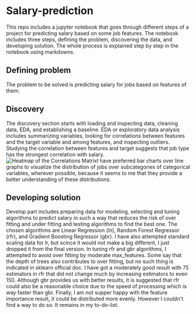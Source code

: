 # Salary-prediction
This repo includes a jupyter notebook that goes through different steps of a project for predicting salary based on some job features.
The notebook includes three steps, defining the problem, discovering the data, and developing solution. The whole process is explained step by step in the notebook using markdowns.
## Defining problem
The problem to be solved is predicting salary for jobs based on features of them. 
## Discovery
The discovery section starts with loading and inspecting data, cleaning data, EDA, and establishing a baseline.
EDA or exploratory data analysis includes summarizing variables, looking for correlations between features and the target variable and among features, and inspecting  outliers.
Studying the correlation between features and target suggests that job type has the strongest correlation with salary. ![Heatmap of the Correlations Matrix](./emages/correlation.png)I have preferred bar charts over line graphs to visualize the distribution of jobs over subcategories of categorical variables, wherever possible, because it seems to me that they provide a better understanding of these distributions.
## Developing solution
Develop part includes preparing data for modeling, selecting and tuning algorithms to predict salary in such a way that reduces the risk of over fitting and under fitting and testing algorithms to find the best one. The chosen algorithms are Linear Regression (ln), Random Forest Regressor (rfr), and Gradient Boosting Regressor (gbr). I have also attempted standard scaling data for lr, but scince it would not make a big different, I just dropped it from the final version. In tuning rfr and gbr algorithms, I attempted to avoid over fitting by moderate max_features. Some say that the depth of trees also contributes to over fitting, but no such thing is indicated in sklearn official doc. I have got a moderately good result with 75 estimators in rfr that did not change much by increasing estimators to even 150. Although gbr provides us with better results, it is suggested that rfr could also be a reasonable choice due to the speed of processing which is way faster than gbr. Finally, I am not supper happy with the feature importance result, it could be distributed more evenly. However I couldn't find a way to do so. It remains in my to-do-list.
